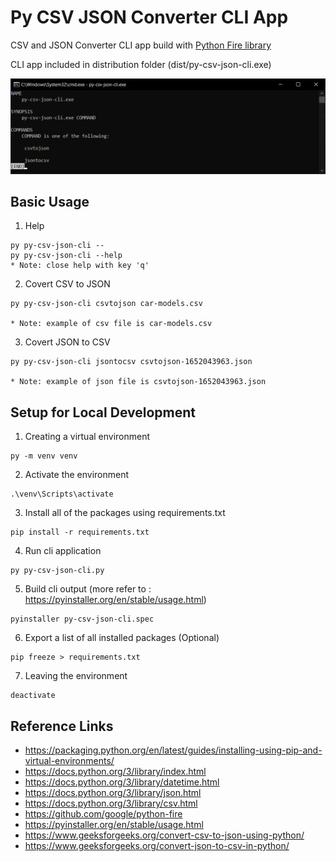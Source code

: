 # Py CSV JSON Converter CLI App

CSV and JSON Converter CLI app build with [Python Fire library](https://github.com/google/python-fire)

CLI app included in distribution folder (dist/py-csv-json-cli.exe)

![](https://github.com/afif-dev/py-csv-json-cli/blob/main/py-csv-json-cli-ss.png)


## Basic Usage
1. Help
```
py py-csv-json-cli --
py py-csv-json-cli --help
* Note: close help with key 'q'
```
2. Covert CSV to JSON
```
py py-csv-json-cli csvtojson car-models.csv

* Note: example of csv file is car-models.csv 
```
3. Covert JSON to CSV
```
py py-csv-json-cli jsontocsv csvtojson-1652043963.json

* Note: example of json file is csvtojson-1652043963.json
```

## Setup for Local Development

1. Creating a virtual environment
```
py -m venv venv
```
2. Activate the environment
```
.\venv\Scripts\activate
```
3. Install all of the packages using requirements.txt
```
pip install -r requirements.txt
```
4. Run cli application 
```
py py-csv-json-cli.py
```
5. Build cli output (more refer to : https://pyinstaller.org/en/stable/usage.html)
```
pyinstaller py-csv-json-cli.spec
```
6. Export a list of all installed packages (Optional)
```
pip freeze > requirements.txt
```
7. Leaving the environment
```
deactivate
```

## Reference Links
- https://packaging.python.org/en/latest/guides/installing-using-pip-and-virtual-environments/
- https://docs.python.org/3/library/index.html
- https://docs.python.org/3/library/datetime.html
- https://docs.python.org/3/library/json.html
- https://docs.python.org/3/library/csv.html
- https://github.com/google/python-fire
- https://pyinstaller.org/en/stable/usage.html
- https://www.geeksforgeeks.org/convert-csv-to-json-using-python/
- https://www.geeksforgeeks.org/convert-json-to-csv-in-python/

